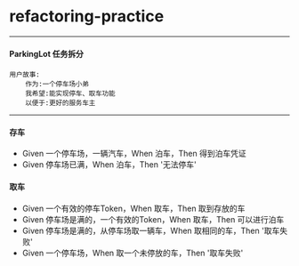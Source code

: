 # refactoring-practice
----

#### ParkingLot 任务拆分
    用户故事:
        作为:一个停⻋场小弟 
        我希望:能实现停⻋、取⻋功能 
        以便于:更好的服务⻋主
----

#### 存车
- Given 一个停车场，一辆汽车，When 泊车，Then 得到泊车凭证
- Given 停车场已满，When 泊车，Then '无法停车'

#### 取车
- Given 一个有效的停车Token，When 取车，Then 取到存放的车 
- Given 停车场是满的，一个有效的Token，When 取车，Then 可以进行泊车
- Given 停车场是满的，从停车场取一辆车，When 取相同的车，Then '取车失败'
- Given 一个停车场，When 取一个未停放的车，Then '取车失败'
